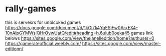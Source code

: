 # rally-games
this is servesrs for unblcoked games
https://docs.google.com/document/d/1kGi7k4YqESiFw0ArxEX4-10nAlpGYMWsIQHrOywUatQ/edit#heading=h.6uiub0oeka45
games link belows
https://sites.google.com/view/thejanelledition/home?authuser=0
https://gamerateofficial.weebly.com/
https://sites.google.com/view/master-editionn/

